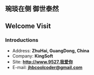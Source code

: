 ## <span id="meteor-trigger" title="❤️">琬琰在侧 御世泰然</span>
## Welcome Visit
### Introductions
- Address: **ZhuHai, GuangDong, China**
- Company: **KingSoft**
- Site: **<http://www.9527.我爱你>**
- E-mail: **[jhbcoolcoder@gmail.com](mailto:jhbcoolcoder@gmail.com)**
